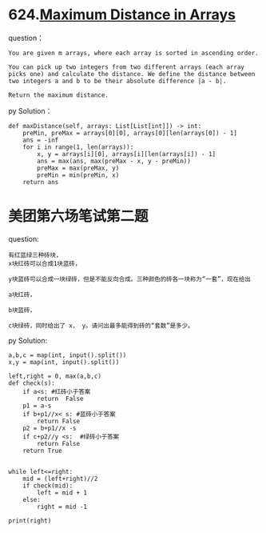 # 624.[Maximum Distance in Arrays](https://leetcode.cn/problems/maximum-distance-in-arrays/description/)

question：

    You are given m arrays, where each array is sorted in ascending order.

    You can pick up two integers from two different arrays (each array picks one) and calculate the distance. We define the distance between two integers a and b to be their absolute difference |a - b|.

    Return the maximum distance.

py Solution：

    def maxDistance(self, arrays: List[List[int]]) -> int:
        preMin, preMax = arrays[0][0], arrays[0][len(arrays[0]) - 1]
        ans = -inf
        for i in range(1, len(arrays)):
            x, y = arrays[i][0], arrays[i][len(arrays[i]) - 1]
            ans = max(ans, max(preMax - x, y - preMin))
            preMax = max(preMax, y)
            preMin = min(preMin, x)
        return ans
    
# 美团第六场笔试第二题

question:

    有红蓝绿三种砖块，
    x块红砖可以合成1块蓝砖，
    
    y块蓝砖可以合成一块绿砖，但是不能反向合成。三种颜色的砖各一块称为“一套”，现在给出
    
    a块红砖，
    
    b块蓝砖，
    
    c块绿砖，同时给出了 x， y。请问出最多能得到砖的“套数”是多少。

py Solution:

    a,b,c = map(int, input().split())
    x,y = map(int, input().split())

    left,right = 0, max(a,b,c)
    def check(s):
        if a<s: #红砖小于答案
            return  False
        p1 = a-s
        if b+p1//x< s: #蓝砖小于答案
            return False
        p2 = b+p1//x -s
        if c+p2//y <s:  #绿砖小于答案
            return False
        return True


    while left<=right:
        mid = (left+right)//2
        if check(mid):
            left = mid + 1 
        else:
            right = mid -1

    print(right)
